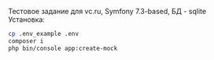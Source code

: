 Тестовое задание для vc.ru, Symfony 7.3-based, БД - sqlite
<br/>
Установка: 
<br/>
```bash
cp .env_example .env
composer i
php bin/console app:create-mock
```


